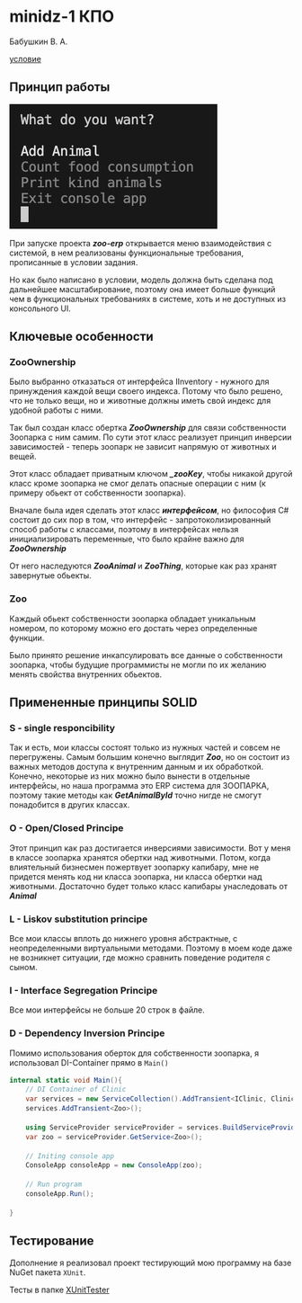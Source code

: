 # minidz-1 КПО

Бабушкин В. А.

[условие](./КПО-мини-ДЗ_1.pdf)

## Принцип работы

![alt text](assets/menu.png)

При запуске проекта ***zoo-erp*** открывается меню взаимодействия с системой, в нем реализованы функциональные требования, прописанные в условии задания.

Но как было написано в условии, модель должна быть сделана под дальнейшее масштабирование, поэтому она имеет больше функций чем в функциональных требованиях в системе, хоть и не доступных из консольного UI.

## Ключевые особенности

### ZooOwnership

Было выбранно отказаться от интерфейса IInventory - нужного для принуждения каждой вещи своего индекса. Потому что было решено, что не только вещи, но и животные должны иметь свой индекс для удобной работы с ними.

Так был создан класс обертка ***ZooOwnership*** для связи собственности Зоопарка с ним самим.
По сути этот класс реализует принцип инверсии зависимостей - теперь зоопарк не зависит напрямую от животных и вещей.

Этот класс обладает приватным ключом ***_zooKey***, чтобы никакой другой класс кроме зоопарка не смог делать опасные операции с ним (к примеру обьект от собственности зоопарка).

Вначале была идея сделать этот класс ***интерфейсом***, но философия C# состоит до сих пор в том, что интерфейс - запротоколизированный способ работы с классами, поэтому в интерфейсах нельзя инициализировать переменные, что было крайне важно для ***ZooOwnership***

От него наследуются ***ZooAnimal*** и ***ZooThing***, которые как раз хранят завернутые обьекты.

### Zoo

Каждый обьект собственности зоопарка обладает уникальным номером, по которому можно его достать через определенные функции.

Было принято решение инкапсулировать все данные о собственности зоопарка, чтобы будущие программисты не могли по их желанию менять свойства внутренних обьектов. 

## Примененные принципы SOLID

### S - single responcibility

Так и есть, мои классы состоят только из нужных частей и совсем не перегружены. Самым большим конечно выглядит ***Zoo***, но он состоит из важных методов доступа к внутренним данным и их обработкой. Конечно, некоторые из них можно было вынести в отдельные интерфейсы, но наша программа это ERP система для ЗООПАРКА, поэтому такие методы как ***GetAnimalById*** точно нигде не смогут понадобится в других классах.

### O - Open/Closed Principe

Этот принцип как раз достигается инверсиями зависимости. Вот у меня в классе зоопарка хранятся обертки над животными. Потом, когда влиятельный бизнесмен пожертвует зоопарку капибару, мне не придется менять код ни класса зоопарка, ни класса обертки над животными. Достаточно будет только класс капибары унаследовать от ***Animal***

### L - Liskov substitution principe

Все мои классы вплоть до нижнего уровня абстрактные, с неопределенными виртуальными методами. Поэтому в моем коде даже не возникнет ситуации, где можно сравнить поведение родителя с сыном.

### I - Interface Segregation Principe

Все мои интерфейсы не больше 20 строк в файле.

### D - Dependency Inversion Principe

Помимо использования оберток для собственности зоопарка, я использовал DI-Container прямо в ```Main()```

```csharp
internal static void Main(){
    // DI Container of Clinic
    var services = new ServiceCollection().AddTransient<IClinic, Clinic>();
    services.AddTransient<Zoo>();

    using ServiceProvider serviceProvider = services.BuildServiceProvider();
    var zoo = serviceProvider.GetService<Zoo>();

    // Initing console app
    ConsoleApp consoleApp = new ConsoleApp(zoo);

    // Run program
    consoleApp.Run();

}
```


## Тестирование

Дополнение я реализовал проект тестирующий мою программу на базе NuGet пакета ```XUnit```.

Тесты в папке [XUnitTester](https://github.com/Babushkin05/software-dev-course/tree/main/hw1/XUnitTester)
